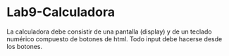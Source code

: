 # Lab9-Calculadora
La calculadora debe consistir de una pantalla (display) y de un teclado numérico compuesto de botones de html. Todo input debe hacerse desde los botones.

